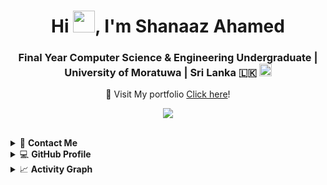 <div align="center">

# Hi <img width="35" src="https://github.com/imshaaz21/imshaaz21/blob/main/img/waving.gif">, I'm **Shanaaz Ahamed**

### Final Year Computer Science & Engineering Undergraduate | University of Moratuwa | Sri Lanka 🇱🇰 <img src ="https://user-images.githubusercontent.com/77115237/190556825-ff01bd2f-ffd3-4b49-a88c-9e44f646aa5c.png" width="20px" height = "auto">  

🔗 Visit My portfolio [Click here](https://imshaaz21.github.io)!

<!-- 
___
🌟 **For freelance work**, feel free to reach out to me via email: [✉️](mailto:shanaazahamed21@gmail.com)

**Let's create something amazing together!** 💼💡
 -->
 ![](https://komarev.com/ghpvc/?username=imshaaz21&style=flat-square)

</div>

<br>

<details>
  <summary>📱 <b>Contact Me</b></summary>
<div>
  <samp>
    <h3 align="center">you can reach me by 🏃🏽‍♂️</h3>
    <p align="center">
      <br/>
      <a href="https://www.linkedin.com/in/imshaaz/" target="blank"><img align="center"
         src="https://img.shields.io/badge/linkedin-%231DA1F2.svg?style=for-the-badge&logo=linkedin&logoColor=white"
         alt="Shanaaz" height="30" target="blank"/></a>
      <a href="mailto:shanaaz.19@cse.mrt.ac.lk" target="blank"><img align="center"
         src="https://img.shields.io/badge/gmail-EA4335.svg?style=for-the-badge&logo=gmail&logoColor=white"
         alt="Shanaaz" height="30"/></a>
    </p>

  </samp>
</div>
</details>

<details> 
  <summary>💻 <b>GitHub Profile</b></summary>
  <div align="center">
    <h3>💻 GitHub</h3>
    
    <p>
      <a href="https://github.com/ShanaazAhamed/">
        <img height="150em" src="https://github-readme-stats.vercel.app/api?username=imshaaz21&show_icons=true&theme=dracula&hide_border=true" />
      </a>
     <a href="https://github.com/ShanaazAhamed/">
        <img height="150em" src="https://github-readme-streak-stats.herokuapp.com/?user=imshaaz21&theme=dracula&hide_border=true" />
      </a>
    </p>
    <p>
       <a href="https://github.com/ShanaazAhamed/">
        <img height="150em" src="https://github-readme-stats.vercel.app/api/top-langs/?username=imshaaz21&theme=dracula&show_icons=true&layout=compact&hide_border=true"/>
      </a>
    </p>
  </div>    
</details>

<!-- <details>
<summary><b>🧔🏽 Profile</b> 🧔🏽</summary>
<div align="center"> 
    <a href="https://github.com/imshaaz21" target="_blank"><img alt="ahzem" src="https://badges.pufler.dev/visits/imshaaz21/ahzem?logo=GitHub&label=visits&color=warning&logoColor=white&style=flat-square"/></a>
</div> 
 -->
 
</details>

<details>
  <summary>📈 <b>Activity Graph</b></summary>
  <br/>
  <h2 align="center"> My Current Activity 🤟</h2>
  <img alt="Shanaaz Ahamed's Activity Graph" src="https://github-readme-activity-graph.vercel.app/graph?username=imshaaz21&theme=dracula"/>
</details>
